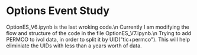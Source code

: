 # Options Event Study

OptionES_V6.ipynb is the last wroking code.\n
Currently I am modifying the flow and structure of the code in the file OptionES_V7.ipynb.\n
Trying to add PERMCO to ivol data, in order to split it by UID("tic+permco"). This will help eliminiate the UIDs with less than a years worth of data. 
